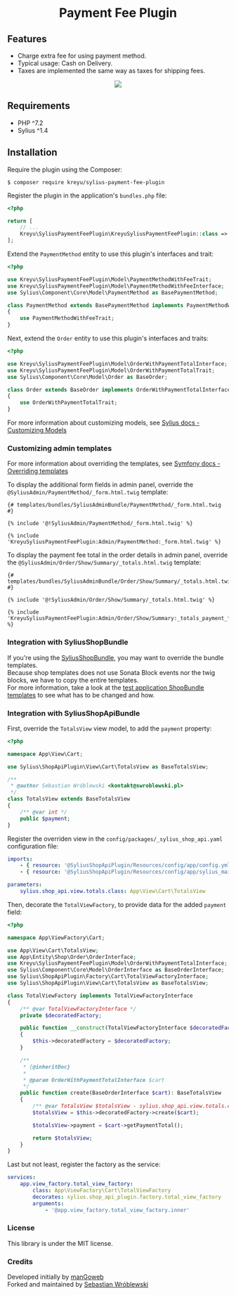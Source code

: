 <h1 align="center">Payment Fee Plugin</h1>

## Features

* Charge extra fee for using payment method.
* Typical usage: Cash on Delivery.
* Taxes are implemented the same way as taxes for shipping fees.

<p align="center">
	<img src="https://raw.githubusercontent.com/kreyu/SyliusPaymentFeePlugin/master/doc/admin.png"/>
</p>

## Requirements

- PHP ^7.2
- Sylius ^1.4

## Installation

Require the plugin using the Composer:

```shell script
$ composer require kreyu/sylius-payment-fee-plugin
```

Register the plugin in the application's `bundles.php` file:

```php
<?php

return [
    // ...
    Kreyu\SyliusPaymentFeePlugin\KreyuSyliusPaymentFeePlugin::class => ['all' => true],
];
```

Extend the `PaymentMethod` entity to use this plugin's interfaces and trait:

```php
<?php

use Kreyu\SyliusPaymentFeePlugin\Model\PaymentMethodWithFeeTrait;
use Kreyu\SyliusPaymentFeePlugin\Model\PaymentMethodWithFeeInterface;
use Sylius\Component\Core\Model\PaymentMethod as BasePaymentMethod;

class PaymentMethod extends BasePaymentMethod implements PaymentMethodWithFeeInterface
{
    use PaymentMethodWithFeeTrait;
}
```

Next, extend the `Order` entity to use this plugin's interfaces and traits:

```php
<?php

use Kreyu\SyliusPaymentFeePlugin\Model\OrderWithPaymentTotalInterface;
use Kreyu\SyliusPaymentFeePlugin\Model\OrderWithPaymentTotalTrait;
use Sylius\Component\Core\Model\Order as BaseOrder;

class Order extends BaseOrder implements OrderWithPaymentTotalInterface
{
    use OrderWithPaymentTotalTrait;
}
```

For more information about customizing models, see [Sylius docs - Customizing Models](https://docs.sylius.com/en/1.4/customization/model.html)

### Customizing admin templates

For more information about overriding the templates, see [Symfony docs - Overriding templates](https://symfony.com/doc/current/bundles/override.html#templates)

To display the additional form fields in admin panel, override the `@SyliusAdmin/PaymentMethod/_form.html.twig` template:

```twig
{# templates/bundles/SyliusAdminBundle/PaymentMethod/_form.html.twig #}

{% include '@!SyliusAdmin/PaymentMethod/_form.html.twig' %}

{% include 'KreyuSyliusPaymentFeePlugin:Admin/PaymentMethod:_form.html.twig' %}
```

To display the payment fee total in the order details in admin panel, override the `@SyliusAdmin/Order/Show/Summary/_totals.html.twig` template:

```twig
{# templates/bundles/SyliusAdminBundle/Order/Show/Summary/_totals.html.twig #}

{% include '@!SyliusAdmin/Order/Show/Summary/_totals.html.twig' %}

{% include 'KreyuSyliusPaymentFeePlugin:Admin/Order/Show/Summary:_totals_payment_fee.html.twig' %}
```

### Integration with SyliusShopBundle

If you're using the [SyliusShopBundle](https://github.com/Sylius/Sylius/tree/master/src/Sylius/Bundle/ShopBundle), you may want to override the bundle templates.  
Because shop templates does not use Sonata Block events nor the twig blocks, we have to copy the entire templates.    
For more information, take a look at the [test application ShopBundle templates](tests/Application/templates/bundles/SyliusShopBundle) to see what has to be changed and how.

### Integration with SyliusShopApiBundle

First, override the `TotalsView` view model, to add the `payment` property:

```php
<?php

namespace App\View\Cart;

use Sylius\ShopApiPlugin\View\Cart\TotalsView as BaseTotalsView;

/**
 * @author Sebastian Wróblewski <kontakt@swroblewski.pl>
 */
class TotalsView extends BaseTotalsView
{
    /** @var int */
    public $payment;
}
```

Register the overriden view in the `config/packages/_sylius_shop_api.yaml` configuration file:

```yaml
imports:
    - { resource: '@SyliusShopApiPlugin/Resources/config/app/config.yml' }
    - { resource: '@SyliusShopApiPlugin/Resources/config/app/sylius_mailer.yml' }

parameters:
    sylius.shop_api.view.totals.class: App\View\Cart\TotalsView
```

Then, decorate the `TotalViewFactory`, to provide data for the added `payment` field:

```php
<?php

namespace App\ViewFactory\Cart;

use App\View\Cart\TotalsView;
use App\Entity\Shop\Order\OrderInterface;
use Kreyu\SyliusPaymentFeePlugin\Model\OrderWithPaymentTotalInterface;
use Sylius\Component\Core\Model\OrderInterface as BaseOrderInterface;
use Sylius\ShopApiPlugin\Factory\Cart\TotalViewFactoryInterface;
use Sylius\ShopApiPlugin\View\Cart\TotalsView as BaseTotalsView;

class TotalViewFactory implements TotalViewFactoryInterface
{
    /** @var TotalViewFactoryInterface */
    private $decoratedFactory;

    public function __construct(TotalViewFactoryInterface $decoratedFactory)
    {
        $this->decoratedFactory = $decoratedFactory;
    }

    /**
     * {@inheritDoc}
     *
     * @param OrderWithPaymentTotalInterface $cart
     */
    public function create(BaseOrderInterface $cart): BaseTotalsView
    {
        /** @var TotalsView $totalsView - sylius.shop_api.view.totals.class */
        $totalsView = $this->decoratedFactory->create($cart);

        $totalsView->payment = $cart->getPaymentTotal();

        return $totalsView;
    }
}
```

Last but not least, register the factory as the service:

```yaml
services:
    app.view_factory.total_view_factory:
        class: App\ViewFactory\Cart\TotalViewFactory
        decorates: sylius.shop_api_plugin.factory.total_view_factory
        arguments:
            - '@app.view_factory.total_view_factory.inner'
```

### License

This library is under the MIT license.

### Credits

Developed initially by [manGoweb](https://www.mangoweb.eu/)  
Forked and maintained by [Sebastian Wróblewski <Kreyu>](https://swroblewski.pl)
